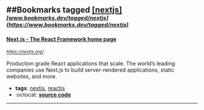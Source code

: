 ##Bookmarks tagged [[nextjs]](https://www.bookmarks.dev?q=[nextjs])
_<sup><sup>[www.bookmarks.dev/tagged/nextjs](https://www.bookmarks.dev/tagged/nextjs)</sup></sup>_
---
#### [Next.js - The React Framework home page](https://nextjs.org/)
_<sup>https://nextjs.org/</sup>_

Production grade React applications that scale. The world’s leading companies use Next.js to build server-rendered applications, static websites, and more.
* **tags**: [nextjs](../tagged/nextjs.md), [reactjs](../tagged/reactjs.md)
* :octocat: **[source code](https://github.com/zeit/next.js)**
---
